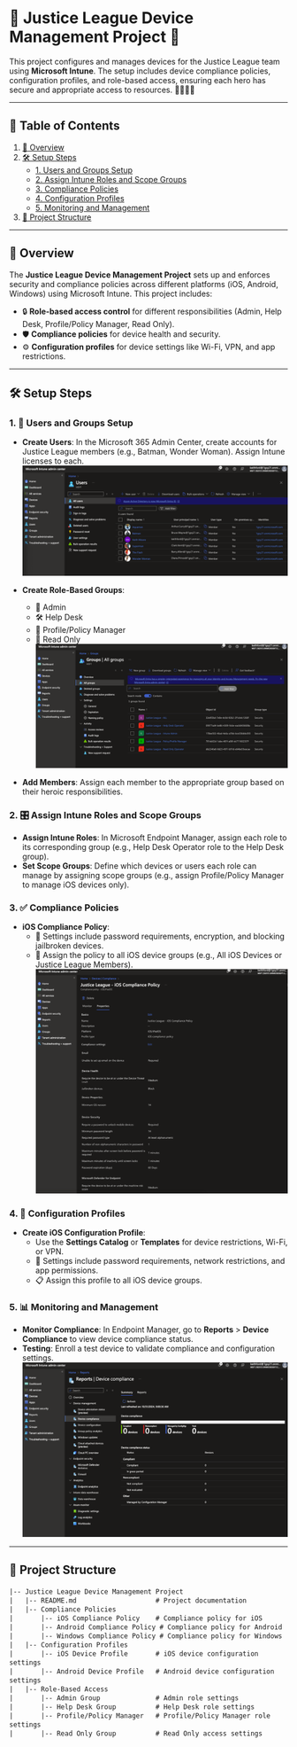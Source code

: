# 🚀 Justice League Device Management Project 🌌

This project configures and manages devices for the Justice League team using **Microsoft Intune**. The setup includes device compliance policies, configuration profiles, and role-based access, ensuring each hero has secure and appropriate access to resources. 🦸‍♂️🦸‍♀️

---

## 📑 Table of Contents

1. [🌟 Overview](#overview)
2. [🛠️ Setup Steps](#setup-steps)
   - [1. Users and Groups Setup](#1-users-and-groups-setup)
   - [2. Assign Intune Roles and Scope Groups](#2-assign-intune-roles-and-scope-groups)
   - [3. Compliance Policies](#3-compliance-policies)
   - [4. Configuration Profiles](#4-configuration-profiles)
   - [5. Monitoring and Management](#6-monitoring-and-management)
3. [📂 Project Structure](#project-structure)


---

## 🌟 Overview

The **Justice League Device Management Project** sets up and enforces security and compliance policies across different platforms (iOS, Android, Windows) using Microsoft Intune. This project includes:

- 🔒 **Role-based access control** for different responsibilities (Admin, Help Desk, Profile/Policy Manager, Read Only).
- 🛡️ **Compliance policies** for device health and security.
- ⚙️ **Configuration profiles** for device settings like Wi-Fi, VPN, and app restrictions.


---

## 🛠️ Setup Steps

### 1. 👥 Users and Groups Setup

- **Create Users**: In the Microsoft 365 Admin Center, create accounts for Justice League members (e.g., Batman, Wonder Woman). Assign Intune licenses to each.
  ![Creating Users](Images/users.png)

- **Create Role-Based Groups**:
  - 👑 Admin
  - 🛠️ Help Desk
  - 📄 Profile/Policy Manager
  - 👀 Read Only
    ![Creating Security Groups](Images/groups.png)
- **Add Members**: Assign each member to the appropriate group based on their heroic responsibilities.

### 2. 🎛️ Assign Intune Roles and Scope Groups

- **Assign Intune Roles**: In Microsoft Endpoint Manager, assign each role to its corresponding group (e.g., Help Desk Operator role to the Help Desk group).
- **Set Scope Groups**: Define which devices or users each role can manage by assigning scope groups (e.g., assign Profile/Policy Manager to manage iOS devices only).

### 3. ✅ Compliance Policies

- **iOS Compliance Policy**:
  - 📱 Settings include password requirements, encryption, and blocking jailbroken devices.
  - 🚨 Assign the policy to all iOS device groups (e.g., All iOS Devices or Justice League Members).
 ![Creating Compliance Policy](Images/compliancepolicy.png)

### 4. 🔧 Configuration Profiles

- **Create iOS Configuration Profile**:
  - Use the **Settings Catalog** or **Templates** for device restrictions, Wi-Fi, or VPN.
  - 🔐 Settings include password requirements, network restrictions, and app permissions.
  - 📋 Assign this profile to all iOS device groups.



### 5. 📊 Monitoring and Management

- **Monitor Compliance**: In Endpoint Manager, go to **Reports** > **Device Compliance** to view device compliance status.
- **Testing**: Enroll a test device to validate compliance and configuration settings.
   ![Monitoring Compliance](Images/monitor.png)

---

## 📂 Project Structure

```plaintext
|-- Justice League Device Management Project
|   |-- README.md                    # Project documentation
|   |-- Compliance Policies
|       |-- iOS Compliance Policy    # Compliance policy for iOS
|       |-- Android Compliance Policy # Compliance policy for Android
|       |-- Windows Compliance Policy # Compliance policy for Windows
|   |-- Configuration Profiles
|       |-- iOS Device Profile       # iOS device configuration settings
|       |-- Android Device Profile   # Android device configuration settings
|   |-- Role-Based Access
|       |-- Admin Group              # Admin role settings
|       |-- Help Desk Group          # Help Desk role settings
|       |-- Profile/Policy Manager   # Profile/Policy Manager role settings
|       |-- Read Only Group          # Read Only access settings

